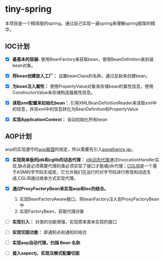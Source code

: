 # tiny-spring
本项目是一个精简版的spring，通过自己实现一遍spring来理解spring框架的精华。

## IOC计划
* [x] **最基本的容器:** 使用BeanFactory来获取bean，使用BeanDefinition来封装bean对象。
* [x] **将bean创建放入工厂：** 设置beanClass的名称，通过反射来创建bean。
* [x] **为bean注入属性：** 使用PropertyValue对象来存储bean的属性信息，使用ConstructorValue来存储构造器属性信息。
* [x] **读取xml配置来初始化bean：** 引用XMLBeanDefinitionReader来读取xml中的信息，并将xml中的信息转化为BeanDefinition和PropertyValue
* [x] **实现ApplicationContext：** 自动初始化所有bean


## AOP计划
aop的实现遵守的[aop联盟](http://aopalliance.sourceforge.net/)的规定，所以需要先引入[aopalliance.jar](https://mvnrepository.com/artifact/aopalliance/aopalliance)。
* [x] **实现简单版的jdk和cglib的动态代理：** [jdk动态代理](https://blog.csdn.net/wangdong5678999/article/details/72801623)通过InvocationHandler实现,缺点是必须需要代理的类必须实现了接口才能被jdk代理；[CGLIB](https://github.com/cglib/cglib)是一个基于ASM的字节码生成库，它允许我们在运行时对字节码进行修改和动态生成,CGLIB通过继承方式实现代理。
* [x] **通过ProxyFactoryBean来实现aop和ioc的结合。**
   1. 实现BeanFactoryAware接口，将beanFactory注入到ProxyFactoryBean中
   2. 实现FactoryBean，获取代理对象
* [ ] **实现引入：** 对类的功能增强，实现原来类未实现的接口
* [ ] **实现切面功能：** 即通知点和通知的结合
* [ ] **实现aop自动代理，扫描 Bean 名称**
* [ ] **接入aspectj，实现注解式配置切面**


